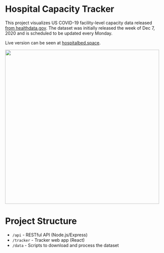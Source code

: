 # Hospital Capacity Tracker

This project visualizes US COVID-19 facility-level capacity data released [from healthdata.gov](https://healthdata.gov/dataset/covid-19-reported-patient-impact-and-hospital-capacity-facility). The dataset was initially released the week of Dec 7, 2020 and is scheduled to be updated every Monday.

Live version can be seen at [hospitalbed.space](https://hospitalbed.space).

<img src="https://user-images.githubusercontent.com/1212163/102548191-48709600-4088-11eb-8840-9cda2815c64b.JPG" width="500" />

# Project Structure

- `/api` - RESTful API (Node.js/Express)
- `/tracker` - Tracker web app (React)
- `/data` - Scripts to download and process the dataset

